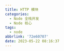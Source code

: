 ```yaml
---
title: HTTP 模块
categories:
  - Node 全栈开发
  - Node 核心
tags:
  - node
abbrlink: '72e60707'
date: 2023-05-22 08:16:37
---
```

